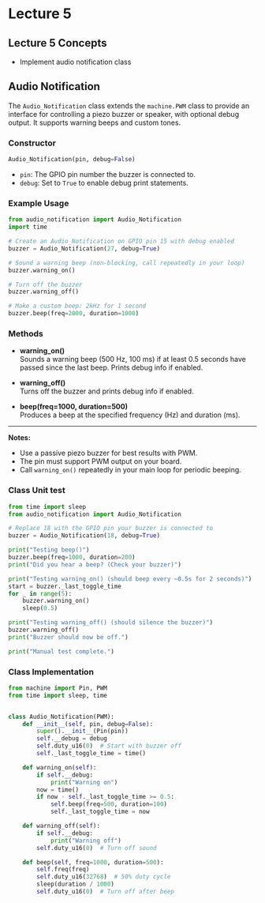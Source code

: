 # Lecture 5

## Lecture 5 Concepts
- Implement audio notification class

## Audio Notification

The `Audio_Notification` class extends the `machine.PWM` class to provide an interface for controlling a piezo buzzer or speaker, with optional debug output. It supports warning beeps and custom tones.

### Constructor

```python
Audio_Notification(pin, debug=False)
```
- `pin`: The GPIO pin number the buzzer is connected to.
- `debug`: Set to `True` to enable debug print statements.

### Example Usage

```python
from audio_notification import Audio_Notification
import time

# Create an Audio_Notification on GPIO pin 15 with debug enabled
buzzer = Audio_Notification(27, debug=True)

# Sound a warning beep (non-blocking, call repeatedly in your loop)
buzzer.warning_on()

# Turn off the buzzer
buzzer.warning_off()

# Make a custom beep: 2kHz for 1 second
buzzer.beep(freq=2000, duration=1000)
```

### Methods

- **warning_on()**  
  Sounds a warning beep (500 Hz, 100 ms) if at least 0.5 seconds have passed since the last beep. Prints debug info if enabled.

- **warning_off()**  
  Turns off the buzzer and prints debug info if enabled.

- **beep(freq=1000, duration=500)**  
  Produces a beep at the specified frequency (Hz) and duration (ms).

---

**Notes:**  
- Use a passive piezo buzzer for best results with PWM.
- The pin must support PWM output on your board.
- Call `warning_on()` repeatedly in your main loop for periodic beeping.

### Class Unit test

```python
from time import sleep
from audio_notification import Audio_Notification

# Replace 18 with the GPIO pin your buzzer is connected to
buzzer = Audio_Notification(18, debug=True)

print("Testing beep()")
buzzer.beep(freq=1000, duration=200)
print("Did you hear a beep? (Check your buzzer)")

print("Testing warning_on() (should beep every ~0.5s for 2 seconds)")
start = buzzer._last_toggle_time
for _ in range(5):
    buzzer.warning_on()
    sleep(0.5)

print("Testing warning_off() (should silence the buzzer)")
buzzer.warning_off()
print("Buzzer should now be off.")

print("Manual test complete.")
```

### Class Implementation

```python
from machine import Pin, PWM
from time import sleep, time


class Audio_Notification(PWM):
    def __init__(self, pin, debug=False):
        super().__init__(Pin(pin))
        self.__debug = debug
        self.duty_u16(0)  # Start with buzzer off
        self._last_toggle_time = time()

    def warning_on(self):
        if self.__debug:
            print("Warning on")
        now = time()
        if now - self._last_toggle_time >= 0.5:
            self.beep(freq=500, duration=100)
            self._last_toggle_time = now

    def warning_off(self):
        if self.__debug:
            print("Warning off")
        self.duty_u16(0)  # Turn off sound

    def beep(self, freq=1000, duration=500):
        self.freq(freq)
        self.duty_u16(32768)  # 50% duty cycle
        sleep(duration / 1000)
        self.duty_u16(0)  # Turn off after beep

```